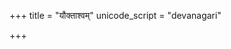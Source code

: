 +++
title = "यौक्ताश्वम्"
unicode_script = "devanagari"

+++
<div class="js_include" url="/vedAH/sAma/paravastu-saama/devaH/somaH/yauktAshvam/"  newLevelForH1="1" includeTitle="false"> </div>